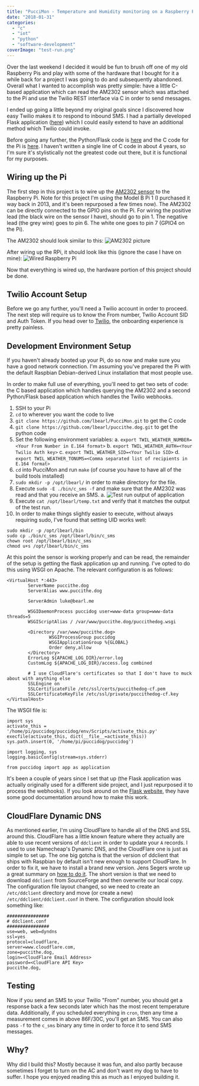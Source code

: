 ```yaml
---
title: "PucciMon - Temperature and Humidity monitoring on a Raspberry Pi with 2-way SMS"
date: "2018-01-31"
categories: 
  - "c"
  - "iot"
  - "python"
  - "software-development"
coverImage: "test-run.png"
---
```


Over the last weekend I decided it would be fun to brush off one of my old Raspberry Pis and play with some of the hardware that I bought for it a while back for a project I was going to do and subsequently abandoned. Overall what I wanted to accomplish was pretty simple: have a little C-based application which can read the AM2302 sensor which was attached to the Pi and use the Twilio REST interface via C in order to send messages.

I ended up going a little beyond my original goals since I discovered how easy Twilio makes it to respond to inbound SMS. I had a partially developed Flask application ([here](https://www.puccithe.dog)) which I could easily extend to have an additional method which Twilio could invoke.

Before going any further, the Python/Flask code is [here](https://github.com/lbearl/puccithe.dog) and the C code for the Pi is [here](https://github.com/lbearl/PucciMon). I haven't written a single line of C code in about 4 years, so I'm sure it's stylistically not the greatest code out there, but it is functional for my purposes.

## Wiring up the Pi

The first step in this project is to wire up the [AM2302 sensor](https://www.amazon.com/gp/product/B018JO5BRK) to the Raspberry Pi. Note for this project I'm using the Model B Pi 1 (I purchased it way back in 2013, and it's been repurposed a few times now). The AM2302 can be directly connected to the GPIO pins on the Pi. For wiring the positive lead (the black wire on the sensor I have), should go to pin 1. The negative lead (the grey wire) goes to pin 6. The white one goes to pin 7 (GPIO4 on the Pi).

The AM2302 should look similar to this: ![AM2302 picture](images/am2302.jpg)

After wiring up the RPi, it should look like this (ignore the case I have on mine): ![Wired Raspberry Pi](images/rpi-wiring.jpg)

Now that everything is wired up, the hardware portion of this project should be done.

## Twilio Account Setup

Before we go any further, you'll need a Twilio account in order to proceed. The next step will require us to know the From number, Twilio Account SID and Auth Token. If you head over to [Twilio](https://www.twilio.com/try-twilio), the onboarding experience is pretty painless.

## Development Environment Setup

If you haven't already booted up your Pi, do so now and make sure you have a good network connection. I'm assuming you've prepared the Pi with the default Raspbian Debian-derived Linux installation that most people use.

In order to make full use of everything, you'll need to get two sets of code: the C based application which handles querying the AM2302 and a second Python/Flask based application which handles the Twilio webhooks.

1. SSH to your Pi
2. `cd` to wherever you want the code to live
3. `git clone https://github.com/lbearl/PucciMon.git` to get the C code
4. `git clone https://github.com/lbearl/puccithe.dog.git` to get the python code
5. Set the following environment variables: a. `export TWIL_WEATHER_NUMBER=<Your From Number in E.164 format>` b. `export TWIL_WEATHER_AUTH=<Your Twilio Auth key>` c. `export TWIL_WEATHER_SID=<Your Twilio SID>` d. `export TWIL_WEATHER_TONUMS=<Comma separated list of recipients in E.164 format>`
6. `cd` into PucciMon and run `make` (of course you have to have all of the build tools installed)
7. `sudo mkdir -p /opt/lbearl/` in order to make directory for the file.
8. Execute `sudo -E ./bin/c_sms -f` and make sure that the AM2302 was read and that you receive an SMS. a. ![Test run output of application](images/test-run.png)
9. Execute `cat /opt/lbearl/temp.txt` and verify that it matches the output of the test run.
10. In order to make things slightly easier to execute, without always requiring sudo, I've found that setting UID works well:

```
sudo mkdir -p /opt/lbearl/bin
sudo cp ./bin/c_sms /opt/lbearl/bin/c_sms
chown root /opt/lbearl/bin/c_sms
chmod u+s /opt/lbearl/bin/c_sms
```

At this point the sensor is working properly and can be read, the remainder of the setup is getting the flask application up and running. I've opted to do this using WSGI on Apache. The relevant configuration is as follows:

```
<VirtualHost *:443>
        ServerName puccithe.dog
        ServerAlias www.puccithe.dog

        ServerAdmin luke@bearl.me

        WSGIDaemonProcess puccidog user=www-data group=www-data threads=5
        WSGIScriptAlias / /var/www/puccithe.dog/puccithedog.wsgi

        <Directory /var/www/puccithe.dog>
                WSGIProcessGroup puccidog
                WSGIApplicationGroup %{GLOBAL}
                Order deny,allow
        </Directory>
        ErrorLog ${APACHE_LOG_DIR}/error.log
        CustomLog ${APACHE_LOG_DIR}/access.log combined

        # I use CloudFlare's certificates so that I don't have to muck about with anything else
        SSLEngine on
        SSLCertificateFile /etc/ssl/certs/puccithedog-cf.pem
        SSLCertificateKeyFile /etc/ssl/private/puccithedog-cf.key
</VirtualHost>
```

The WSGI file is:

```
import sys
activate_this = '/home/pi/puccidog/puccidog/env/Scripts/activate_this.py'
execfile(activate_this, dict(__file__=activate_this))
sys.path.insert(0, '/home/pi/puccidog/puccidog')

import logging, sys
logging.basicConfig(stream=sys.stderr)

from puccidog import app as application
```

It's been a couple of years since I set that up (the Flask application was actually originally used for a different side project, and I just repurposed it to process the webhooks). If you look around on the [Flask website](http://flask.pocoo.org/docs/0.12/deploying/mod_wsgi/), they have some good documentation around how to make this work.

## CloudFlare Dynamic DNS

As mentioned earlier, I'm using CloudFlare to handle all of the DNS and SSL around this. CloudFlare has a little known feature where they actually are able to use recent versions of `ddclient` in order to update your `A` records. I used to use Namecheap's Dynamic DNS, and the CloudFlare one is just as simple to set up. The one big gotcha is that the version of ddclient that ships with Raspbian by default isn't new enough to support CloudFlare. In order to fix it, we have to install a brand new version. Jens Segers wrote up a great summary on [how to do it](https://jenssegers.com/84/dynamic-dns-for-cloudflare-with-ddclient). The short version is that we need to download `ddclient` from SourceForge and then overwrite our local copy. The configuration file layout changed, so we need to create an `/etc/ddclient` directory and move (or create a new) `/etc/ddclient/ddclient.conf` in there. The configuration should look something like:

```
################
# ddclient.conf
################
use=web, web=dyndns
ssl=yes
protocol=cloudflare,
server=www.cloudflare.com,
zone=puccithe.dog,
login=<CloudFlare Email Address>
password=<CloudFlare API Key>
puccithe.dog,
```

## Testing

Now if you send an SMS to your Twilio "From" number, you should get a response back a few seconds later which has the most recent temperature data. Additionally, if you scheduled everything in `cron`, then any time a measurement comes in above 86F/30C, you'll get an SMS. You can also pass `-f` to the `c_sms` binary any time in order to force it to send SMS messages.

## Why?

Why did I build this? Mostly because it was fun, and also partly because sometimes I forget to turn on the AC and don't want my dog to have to suffer. I hope you enjoyed reading this as much as I enjoyed building it.
